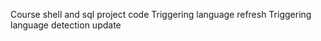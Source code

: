 Course shell and sql project code 
Triggering language refresh
Triggering language detection update
